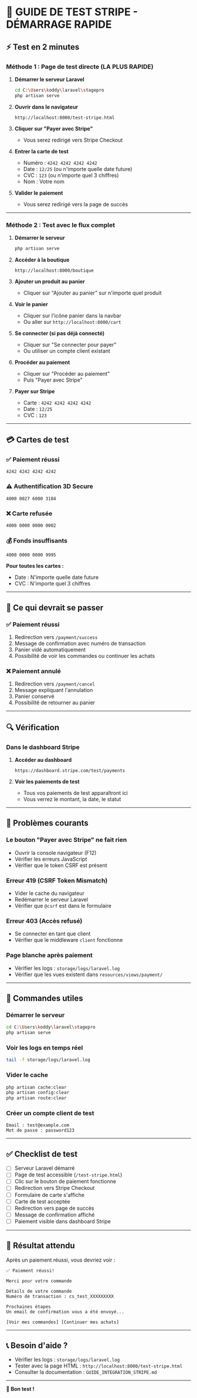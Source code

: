 # 🧪 GUIDE DE TEST STRIPE - DÉMARRAGE RAPIDE

## ⚡ Test en 2 minutes

### Méthode 1 : Page de test directe (LA PLUS RAPIDE)

1. **Démarrer le serveur Laravel**
   ```bash
   cd C:\Users\koddy\laravel\stagepro
   php artisan serve
   ```

2. **Ouvrir dans le navigateur**
   ```
   http://localhost:8000/test-stripe.html
   ```

3. **Cliquer sur "Payer avec Stripe"**
   - Vous serez redirigé vers Stripe Checkout

4. **Entrer la carte de test**
   - Numéro : `4242 4242 4242 4242`
   - Date : `12/25` (ou n'importe quelle date future)
   - CVC : `123` (ou n'importe quel 3 chiffres)
   - Nom : Votre nom

5. **Valider le paiement**
   - Vous serez redirigé vers la page de succès

---

### Méthode 2 : Test avec le flux complet

1. **Démarrer le serveur**
   ```bash
   php artisan serve
   ```

2. **Accéder à la boutique**
   ```
   http://localhost:8000/boutique
   ```

3. **Ajouter un produit au panier**
   - Cliquer sur "Ajouter au panier" sur n'importe quel produit

4. **Voir le panier**
   - Cliquer sur l'icône panier dans la navbar
   - Ou aller sur `http://localhost:8000/cart`

5. **Se connecter (si pas déjà connecté)**
   - Cliquer sur "Se connecter pour payer"
   - Ou utiliser un compte client existant

6. **Procéder au paiement**
   - Cliquer sur "Procéder au paiement"
   - Puis "Payer avec Stripe"

7. **Payer sur Stripe**
   - Carte : `4242 4242 4242 4242`
   - Date : `12/25`
   - CVC : `123`

---

## 💳 Cartes de test

### ✅ Paiement réussi
```
4242 4242 4242 4242
```

### ⚠️ Authentification 3D Secure
```
4000 0027 6000 3184
```

### ❌ Carte refusée
```
4000 0000 0000 0002
```

### 💰 Fonds insuffisants
```
4000 0000 0000 9995
```

**Pour toutes les cartes :**
- Date : N'importe quelle date future
- CVC : N'importe quel 3 chiffres

---

## 🎯 Ce qui devrait se passer

### ✅ Paiement réussi
1. Redirection vers `/payment/success`
2. Message de confirmation avec numéro de transaction
3. Panier vidé automatiquement
4. Possibilité de voir les commandes ou continuer les achats

### ❌ Paiement annulé
1. Redirection vers `/payment/cancel`
2. Message expliquant l'annulation
3. Panier conservé
4. Possibilité de retourner au panier

---

## 🔍 Vérification

### Dans le dashboard Stripe

1. **Accéder au dashboard**
   ```
   https://dashboard.stripe.com/test/payments
   ```

2. **Voir les paiements de test**
   - Tous vos paiements de test apparaîtront ici
   - Vous verrez le montant, la date, le statut

---

## 🚨 Problèmes courants

### Le bouton "Payer avec Stripe" ne fait rien
- Ouvrir la console navigateur (F12)
- Vérifier les erreurs JavaScript
- Vérifier que le token CSRF est présent

### Erreur 419 (CSRF Token Mismatch)
- Vider le cache du navigateur
- Redémarrer le serveur Laravel
- Vérifier que `@csrf` est dans le formulaire

### Erreur 403 (Accès refusé)
- Se connecter en tant que client
- Vérifier que le middleware `client` fonctionne

### Page blanche après paiement
- Vérifier les logs : `storage/logs/laravel.log`
- Vérifier que les vues existent dans `resources/views/payment/`

---

## 📝 Commandes utiles

### Démarrer le serveur
```bash
cd C:\Users\koddy\laravel\stagepro
php artisan serve
```

### Voir les logs en temps réel
```bash
tail -f storage/logs/laravel.log
```

### Vider le cache
```bash
php artisan cache:clear
php artisan config:clear
php artisan route:clear
```

### Créer un compte client de test
```
Email : test@example.com
Mot de passe : password123
```

---

## ✅ Checklist de test

- [ ] Serveur Laravel démarré
- [ ] Page de test accessible (`/test-stripe.html`)
- [ ] Clic sur le bouton de paiement fonctionne
- [ ] Redirection vers Stripe Checkout
- [ ] Formulaire de carte s'affiche
- [ ] Carte de test acceptée
- [ ] Redirection vers page de succès
- [ ] Message de confirmation affiché
- [ ] Paiement visible dans dashboard Stripe

---

## 🎉 Résultat attendu

Après un paiement réussi, vous devriez voir :

```
✅ Paiement réussi!

Merci pour votre commande

Détails de votre commande
Numéro de transaction : cs_test_XXXXXXXXX

Prochaines étapes
Un email de confirmation vous a été envoyé...

[Voir mes commandes] [Continuer mes achats]
```

---

## 📞 Besoin d'aide ?

- Vérifier les logs : `storage/logs/laravel.log`
- Tester avec la page HTML : `http://localhost:8000/test-stripe.html`
- Consulter la documentation : `GUIDE_INTEGRATION_STRIPE.md`

---

**🚀 Bon test !**
